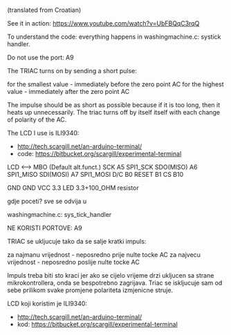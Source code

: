 
(translated from Croatian)

See it in action:
https://www.youtube.com/watch?v=UbFBQqC3rqQ

To understand the code: everything happens in washingmachine.c: systick handler.

Do not use the port: A9

The TRIAC turns on by sending a short pulse:
                                                                                   
for the smallest value - immediately before the zero point AC
for the highest value - immediately after the zero point AC
                                                                                 
The impulse should be as short as possible because if it is too long, then it
heats up unnecessarily. The triac turns off by itself itself with each change
of polarity of the AC.
                                                                                
The LCD I use is ILI9340:
- http://tech.scargill.net/an-arduino-terminal/
- code: https://bitbucket.org/scargill/experimental-terminal


LCD	<-->	MBO	(Default alt.funct.)
SCK         A5 SPI1_SCK
SDO(MISO)   A6 SPI1_MISO
SDI(MOSI)	A7 SPI1_MOSI
D/C         B0
RESET       B1
CS          B10

GND         GND
VCC         3.3
LED         3.3+100_OHM resistor




gdje poceti?
sve se odvija u

washingmachine.c: sys_tick_handler

NE KORISTI PORTOVE:
A9

TRIAC se ukljucuje tako da se salje kratki impuls:

za najmanu vrijednost - neposredno prije nulte tocke AC
za najvecu vrijednost - neposredno poslije nulte tocke AC


Impuls treba biti sto kraci jer ako se cijelo vrijeme drzi ukljucen sa strane
mikrokontrollera, onda se bespotrebno zagrijava. Triac se iskljucuje sam od
sebe prilikom svake promjene polariteta izmjenicne struje.

LCD koji koristim je ILI9340:
- http://tech.scargill.net/an-arduino-terminal/
- kod: https://bitbucket.org/scargill/experimental-terminal

